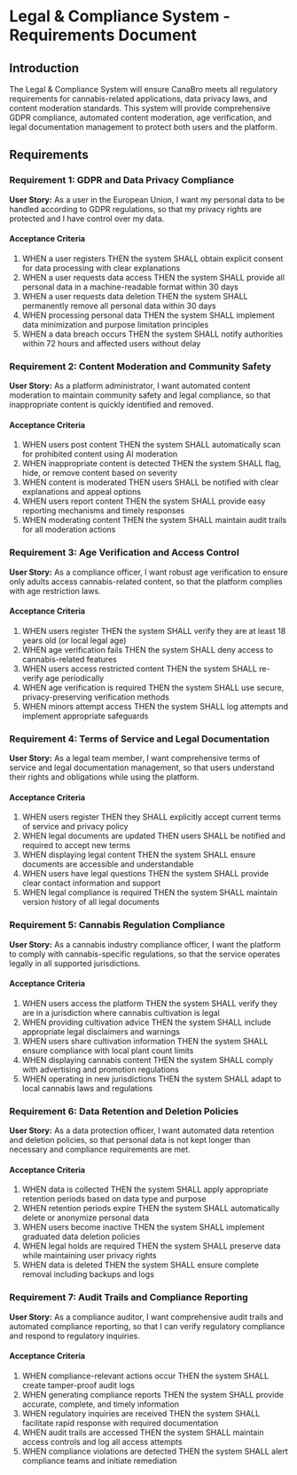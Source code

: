 # Legal & Compliance System - Requirements Document

## Introduction

The Legal & Compliance System will ensure CanaBro meets all regulatory requirements for cannabis-related applications, data privacy laws, and content moderation standards. This system will provide comprehensive GDPR compliance, automated content moderation, age verification, and legal documentation management to protect both users and the platform.

## Requirements

### Requirement 1: GDPR and Data Privacy Compliance

**User Story:** As a user in the European Union, I want my personal data to be handled according to GDPR regulations, so that my privacy rights are protected and I have control over my data.

#### Acceptance Criteria

1. WHEN a user registers THEN the system SHALL obtain explicit consent for data processing with clear explanations
2. WHEN a user requests data access THEN the system SHALL provide all personal data in a machine-readable format within 30 days
3. WHEN a user requests data deletion THEN the system SHALL permanently remove all personal data within 30 days
4. WHEN processing personal data THEN the system SHALL implement data minimization and purpose limitation principles
5. WHEN a data breach occurs THEN the system SHALL notify authorities within 72 hours and affected users without delay

### Requirement 2: Content Moderation and Community Safety

**User Story:** As a platform administrator, I want automated content moderation to maintain community safety and legal compliance, so that inappropriate content is quickly identified and removed.

#### Acceptance Criteria

1. WHEN users post content THEN the system SHALL automatically scan for prohibited content using AI moderation
2. WHEN inappropriate content is detected THEN the system SHALL flag, hide, or remove content based on severity
3. WHEN content is moderated THEN users SHALL be notified with clear explanations and appeal options
4. WHEN users report content THEN the system SHALL provide easy reporting mechanisms and timely responses
5. WHEN moderating content THEN the system SHALL maintain audit trails for all moderation actions

### Requirement 3: Age Verification and Access Control

**User Story:** As a compliance officer, I want robust age verification to ensure only adults access cannabis-related content, so that the platform complies with age restriction laws.

#### Acceptance Criteria

1. WHEN users register THEN the system SHALL verify they are at least 18 years old (or local legal age)
2. WHEN age verification fails THEN the system SHALL deny access to cannabis-related features
3. WHEN users access restricted content THEN the system SHALL re-verify age periodically
4. WHEN age verification is required THEN the system SHALL use secure, privacy-preserving verification methods
5. WHEN minors attempt access THEN the system SHALL log attempts and implement appropriate safeguards

### Requirement 4: Terms of Service and Legal Documentation

**User Story:** As a legal team member, I want comprehensive terms of service and legal documentation management, so that users understand their rights and obligations while using the platform.

#### Acceptance Criteria

1. WHEN users register THEN they SHALL explicitly accept current terms of service and privacy policy
2. WHEN legal documents are updated THEN users SHALL be notified and required to accept new terms
3. WHEN displaying legal content THEN the system SHALL ensure documents are accessible and understandable
4. WHEN users have legal questions THEN the system SHALL provide clear contact information and support
5. WHEN legal compliance is required THEN the system SHALL maintain version history of all legal documents

### Requirement 5: Cannabis Regulation Compliance

**User Story:** As a cannabis industry compliance officer, I want the platform to comply with cannabis-specific regulations, so that the service operates legally in all supported jurisdictions.

#### Acceptance Criteria

1. WHEN users access the platform THEN the system SHALL verify they are in a jurisdiction where cannabis cultivation is legal
2. WHEN providing cultivation advice THEN the system SHALL include appropriate legal disclaimers and warnings
3. WHEN users share cultivation information THEN the system SHALL ensure compliance with local plant count limits
4. WHEN displaying cannabis content THEN the system SHALL comply with advertising and promotion regulations
5. WHEN operating in new jurisdictions THEN the system SHALL adapt to local cannabis laws and regulations

### Requirement 6: Data Retention and Deletion Policies

**User Story:** As a data protection officer, I want automated data retention and deletion policies, so that personal data is not kept longer than necessary and compliance requirements are met.

#### Acceptance Criteria

1. WHEN data is collected THEN the system SHALL apply appropriate retention periods based on data type and purpose
2. WHEN retention periods expire THEN the system SHALL automatically delete or anonymize personal data
3. WHEN users become inactive THEN the system SHALL implement graduated data deletion policies
4. WHEN legal holds are required THEN the system SHALL preserve data while maintaining user privacy rights
5. WHEN data is deleted THEN the system SHALL ensure complete removal including backups and logs

### Requirement 7: Audit Trails and Compliance Reporting

**User Story:** As a compliance auditor, I want comprehensive audit trails and automated compliance reporting, so that I can verify regulatory compliance and respond to regulatory inquiries.

#### Acceptance Criteria

1. WHEN compliance-relevant actions occur THEN the system SHALL create tamper-proof audit logs
2. WHEN generating compliance reports THEN the system SHALL provide accurate, complete, and timely information
3. WHEN regulatory inquiries are received THEN the system SHALL facilitate rapid response with required documentation
4. WHEN audit trails are accessed THEN the system SHALL maintain access controls and log all access attempts
5. WHEN compliance violations are detected THEN the system SHALL alert compliance teams and initiate remediation
